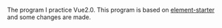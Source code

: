 The program I practice Vue2.0.
This program is based on [element-starter](https://github.com/ElementUI/element-starter) and some changes are made.
